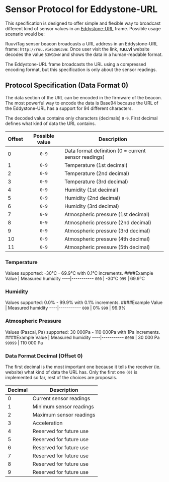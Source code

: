 # Sensor Protocol for Eddystone-URL

This specification is designed to offer simple and flexible way to broadcast different kind of sensor values in an [Eddystone-URL](https://github.com/google/eddystone/tree/master/eddystone-url) frame. Possible usage scenario would be:

RuuviTag sensor beacon broadcasts a URL address in an Eddystone-URL frame: `http://ruu.vi#53WG3vW`. Once user visit the link, **ruu.vi** website decodes the value `53WG3vW` and shows the data in a human-readable format.

The Eddystone-URL frame broadcasts the URL using a compressed encoding format, but this specification is only about the sensor readings. 

## Protocol Specification (Data Format 0)

The data section of the URL can be encoded in the firmware of the beacon. The most powerful way to encode the data is Base94 because the URL of the Eddystone-URL has a support for 94 different characters.

The decoded value contains only characters (decimals) `0-9`. First decimal defines what kind of data the URL contains.

Offset | Possible value | Description
-----|:-----:|-----------
 0 | `0-9` | Data format definition (0 = current sensor readings)
 1 | `0-9` | Temperature (1st decimal)
 2 | `0-9` | Temperature (2nd decimal)
 3 | `0-9` | Temperature (3rd decimal)
 4 | `0-9` | Humidity (1st decimal)
 5 | `0-9` | Humidity (2nd decimal)
 6 | `0-9` | Humidity (3rd decimal)
 7 | `0-9` | Atmospheric pressure (1st decimal)
 8 | `0-9` | Atmospheric pressure (2nd decimal)
 9 | `0-9` | Atmospheric pressure (3rd decimal)
10 | `0-9` | Atmospheric pressure (4th decimal)
11 | `0-9` | Atmospheric pressure (5th decimal)

### Temperature
Values supported: -30°C - 69.9°C with 0.1°C increments.
####Example
Value | Measured humidity
----|-----------
 `000` | -30°C
 `999` | 69.9°C

### Humidity
Values supported: 0.0% - 99.9% with 0.1% increments.
####Example
Value | Measured humidity
----|-----------
 `000` | 0%
 `999` | 99.9%

### Atmospheric Pressure
Values (Pascal, Pa) supported: 30 000Pa - 110 000Pa with 1Pa increments.
####Example
Value | Measured humidity
----|-----------
 `0000` | 30 000 Pa
 `99999` | 110 000 Pa

### Data Format Decimal (Offset 0)
The first decimal is the most important one because it tells the receiver (ie. website) what kind of data the URL has. Only the first one `(0)` is implemented so far, rest of the choices are proposals.

Decimal | Description
----|-----------
 0 | Current sensor readings
 1 | Minimum sensor readings
 2 | Maximum sensor readings
 3 | Acceleration
 4 | Reserved for future use
 5 | Reserved for future use
 6 | Reserved for future use
 7 | Reserved for future use
 8 | Reserved for future use
 9 | Reserved for future use
